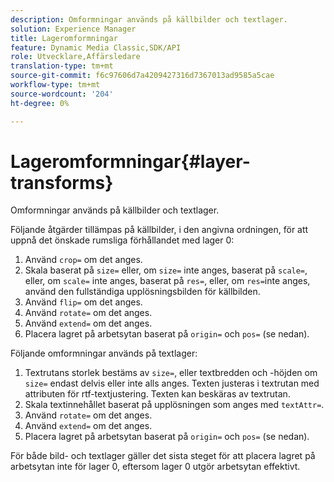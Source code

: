 ```yaml
---
description: Omformningar används på källbilder och textlager.
solution: Experience Manager
title: Lageromformningar
feature: Dynamic Media Classic,SDK/API
role: Utvecklare,Affärsledare
translation-type: tm+mt
source-git-commit: f6c97606d7a4209427316d7367013ad9585a5cae
workflow-type: tm+mt
source-wordcount: '204'
ht-degree: 0%

---
```



# Lageromformningar{#layer-transforms}

Omformningar används på källbilder och textlager.

Följande åtgärder tillämpas på källbilder, i den angivna ordningen, för att uppnå det önskade rumsliga förhållandet med lager 0:

1. Använd `crop=` om det anges.
1. Skala baserat på `size=` eller, om `size=` inte anges, baserat på `scale=`, eller, om `scale=` inte anges, baserat på `res=`, eller, om `res=`inte anges, använd den fullständiga upplösningsbilden för källbilden.
1. Använd `flip=` om det anges.
1. Använd `rotate=` om det anges.
1. Använd `extend=` om det anges.
1. Placera lagret på arbetsytan baserat på `origin=` och `pos=` (se nedan).

Följande omformningar används på textlager:

1. Textrutans storlek bestäms av `size=`, eller textbredden och -höjden om `size=` endast delvis eller inte alls anges. Texten justeras i textrutan med attributen för rtf-textjustering. Texten kan beskäras av textrutan.
1. Skala textinnehållet baserat på upplösningen som anges med `textAttr=`.
1. Använd `rotate=` om det anges.
1. Använd `extend=` om det anges.
1. Placera lagret på arbetsytan baserat på `origin=` och `pos=` (se nedan).

För både bild- och textlager gäller det sista steget för att placera lagret på arbetsytan inte för lager 0, eftersom lager 0 utgör arbetsytan effektivt.
